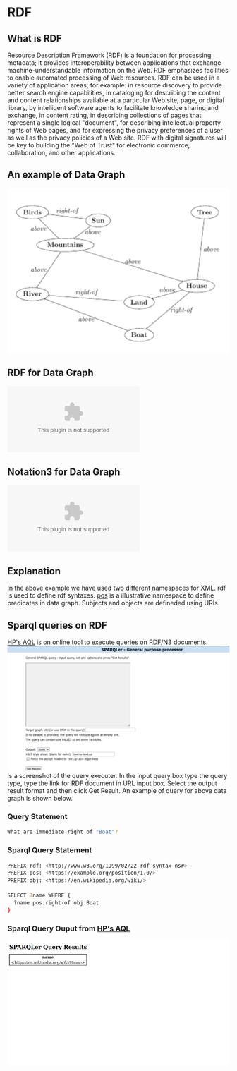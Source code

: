 # RDF

## What is RDF
Resource Description Framework (RDF) is a foundation for processing metadata; it provides interoperability between applications that exchange machine-understandable information on the Web. RDF emphasizes facilities to enable automated processing of Web resources. RDF can be used in a variety of application areas; for example: in resource discovery to provide better search engine capabilities, in cataloging for describing the content and content relationships available at a particular Web site, page, or digital library, by intelligent software agents to facilitate knowledge sharing and exchange, in content rating, in describing collections of pages that represent a single logical "document", for describing intellectual property rights of Web pages, and for expressing the privacy preferences of a user as well as the privacy policies of a Web site. RDF with digital signatures will be key to building the "Web of Trust" for electronic commerce, collaboration, and other applications. 

## An example of Data Graph
![Data Grpah](images/scene_graph.png?raw=true "Data Graph")

## RDF for Data Graph
![RDF/XML Statement](./scene.rdf?raw=true "RDF/XML Statement")

## Notation3 for Data Graph
![Notation3 Statement](./scene.rdf?raw=true "Notation3 Statement")

## Explanation
In the above example we have used two different namespaces for XML. [rdf](http://www.w3.org/1999/02/22-rdf-syntax-ns#) is used to define rdf syntaxes. [pos](https://example.org/position/1.0/) is a illustrative namespace to define predicates in data graph.
Subjects and objects are defineded using URIs.

## Sparql queries on RDF
[HP's AQL](http://sparql.org/sparql.html) is on online tool to execute queries on RDF/N3 documents. 
![Here](images/ARQ.png?raw=true "HP's ARQ.") is a screenshot of the query executer. In the input query box type the query type, type the link for RDF document in URL input box. Select the output result format and then click Get Result.
An example of query for above data graph is shown below.
### Query Statement
```sh
What are immediate right of "Boat"?
```
### Sparql Query Statement
```sh
PREFIX rdf: <http://www.w3.org/1999/02/22-rdf-syntax-ns#>
PREFIX pos: <https://example.org/position/1.0/>
PREFIX obj: <https://en.wikipedia.org/wiki/>

SELECT ?name WHERE {
  ?name pos:right-of obj:Boat
}
```
### Sparql Query Ouput from [HP's AQL](http://sparql.org/sparql.html)
![Output](images/output.png?raw=true "Query Reult")
